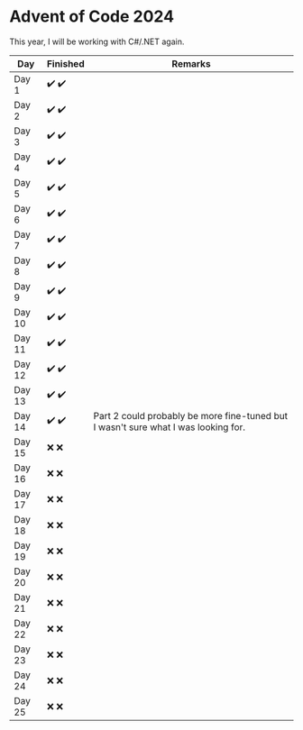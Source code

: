 ﻿# Advent of Code 2024

This year, I will be working with C#/.NET again.

| Day    | Finished                              | Remarks                                                                            |
|--------|---------------------------------------|------------------------------------------------------------------------------------|
| Day 1  | :heavy_check_mark: :heavy_check_mark: |                                                                                    |
| Day 2  | :heavy_check_mark: :heavy_check_mark: |                                                                                    |
| Day 3  | :heavy_check_mark: :heavy_check_mark: |                                                                                    |
| Day 4  | :heavy_check_mark: :heavy_check_mark: |                                                                                    |
| Day 5  | :heavy_check_mark: :heavy_check_mark: |                                                                                    |
| Day 6  | :heavy_check_mark: :heavy_check_mark: |                                                                                    |
| Day 7  | :heavy_check_mark: :heavy_check_mark: |                                                                                    |
| Day 8  | :heavy_check_mark: :heavy_check_mark: |                                                                                    |
| Day 9  | :heavy_check_mark: :heavy_check_mark: |                                                                                    |
| Day 10 | :heavy_check_mark: :heavy_check_mark: |                                                                                    |
| Day 11 | :heavy_check_mark: :heavy_check_mark: |                                                                                    |
| Day 12 | :heavy_check_mark: :heavy_check_mark: |                                                                                    |
| Day 13 | :heavy_check_mark: :heavy_check_mark: |                                                                                    |
| Day 14 | :heavy_check_mark: :heavy_check_mark: | Part 2 could probably be more fine-tuned but I wasn't sure what I was looking for. |
| Day 15 | :x: :x:                               |                                                                                    |
| Day 16 | :x: :x:                               |                                                                                    |
| Day 17 | :x: :x:                               |                                                                                    |
| Day 18 | :x: :x:                               |                                                                                    |
| Day 19 | :x: :x:                               |                                                                                    |
| Day 20 | :x: :x:                               |                                                                                    |
| Day 21 | :x: :x:                               |                                                                                    |
| Day 22 | :x: :x:                               |                                                                                    |
| Day 23 | :x: :x:                               |                                                                                    |
| Day 24 | :x: :x:                               |                                                                                    |
| Day 25 | :x: :x:                               |                                                                                    |
